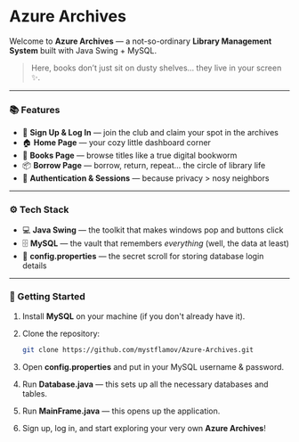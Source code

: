 # Azure Archives 

Welcome to **Azure Archives** — a not-so-ordinary **Library Management System** built with Java Swing + MySQL.  
> Here, books don’t just sit on dusty shelves… they live in your screen ✨. 

---

### 📚 Features
- 📝 **Sign Up & Log In** — join the club and claim your spot in the archives
- 🏠 **Home Page** — your cozy little dashboard corner
- 📖 **Books Page** — browse titles like a true digital bookworm    
- 📦 **Borrow Page** — borrow, return, repeat... the circle of library life
- 🔐 **Authentication & Sessions** — because privacy > nosy neighbors 

---

### ⚙️ Tech Stack 
- 💻 **Java Swing** — the toolkit that makes windows pop and buttons click
- 🗄️ **MySQL** — the vault that remembers *everything* (well, the data at least)
- 🪪 **config.properties** — the secret scroll for storing database login details

---

### 🚀 Getting Started
1. Install **MySQL** on your machine (if you don't already have it).
2. Clone the repository:  

   ```bash
   git clone https://github.com/mystflamov/Azure-Archives.git
   
4. Open **config.properties** and put in your MySQL username & password.   
5. Run **Database.java** — this sets up all the necessary databases and tables.   
6. Run **MainFrame.java** — this opens up the application. 
7. Sign up, log in, and start exploring your very own **Azure Archives**!



